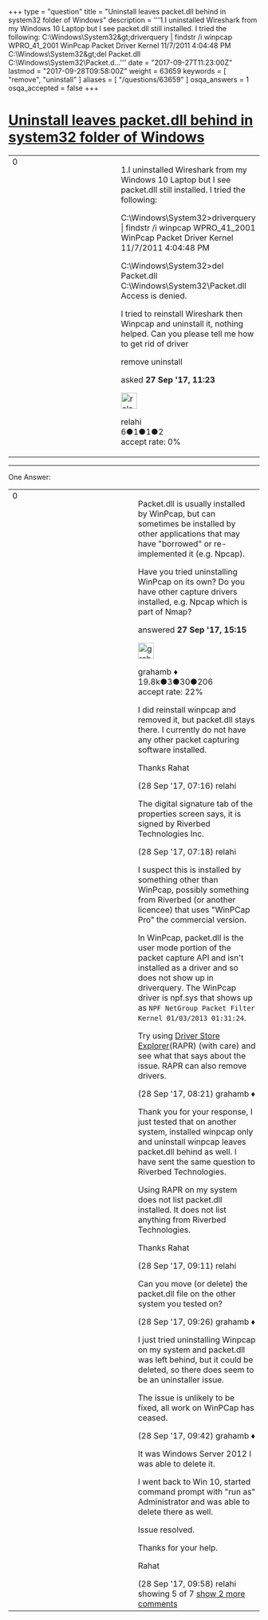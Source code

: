 +++
type = "question"
title = "Uninstall leaves packet.dll behind in system32 folder of Windows"
description = '''1.I uninstalled Wireshark from my Windows 10 Laptop but I see packet.dll still installed. I tried the following: C:&#92;Windows&#92;System32&amp;gt;driverquery | findstr /i winpcap  WPRO_41_2001 WinPcap Packet Driver Kernel 11/7/2011 4:04:48 PM C:&#92;Windows&#92;System32&amp;gt;del Packet.dll  C:&#92;Windows&#92;System32&#92;Packet.d...'''
date = "2017-09-27T11:23:00Z"
lastmod = "2017-09-28T09:58:00Z"
weight = 63659
keywords = [ "remove", "uninstall" ]
aliases = [ "/questions/63659" ]
osqa_answers = 1
osqa_accepted = false
+++

<div class="headNormal">

# [Uninstall leaves packet.dll behind in system32 folder of Windows](/questions/63659/uninstall-leaves-packetdll-behind-in-system32-folder-of-windows)

</div>

<div id="main-body">

<div id="askform">

<table id="question-table" style="width:100%;"><colgroup><col style="width: 50%" /><col style="width: 50%" /></colgroup><tbody><tr class="odd"><td style="width: 30px; vertical-align: top"><div class="vote-buttons"><span id="post-63659-upvote" class="ajax-command post-vote up" rel="nofollow" title="I like this post (click again to cancel)"> </span><div id="post-63659-score" class="post-score" title="current number of votes">0</div><span id="post-63659-downvote" class="ajax-command post-vote down" rel="nofollow" title="I dont like this post (click again to cancel)"> </span> <span id="favorite-mark" class="ajax-command favorite-mark" rel="nofollow" title="mark/unmark this question as favorite (click again to cancel)"> </span><div id="favorite-count" class="favorite-count"></div></div></td><td><div id="item-right"><div class="question-body"><p>1.I uninstalled Wireshark from my Windows 10 Laptop but I see packet.dll still installed. I tried the following:</p><p>C:\Windows\System32&gt;driverquery | findstr /i winpcap WPRO_41_2001 WinPcap Packet Driver Kernel 11/7/2011 4:04:48 PM</p><p>C:\Windows\System32&gt;del Packet.dll C:\Windows\System32\Packet.dll Access is denied.</p><p>I tried to reinstall Wireshark then Winpcap and uninstall it, nothing helped. Can you please tell me how to get rid of driver</p></div><div id="question-tags" class="tags-container tags"><span class="post-tag tag-link-remove" rel="tag" title="see questions tagged &#39;remove&#39;">remove</span> <span class="post-tag tag-link-uninstall" rel="tag" title="see questions tagged &#39;uninstall&#39;">uninstall</span></div><div id="question-controls" class="post-controls"></div><div class="post-update-info-container"><div class="post-update-info post-update-info-user"><p>asked <strong>27 Sep '17, 11:23</strong></p><img src="https://secure.gravatar.com/avatar/ecf27b798470bd00b0a540aec9f080c6?s=32&amp;d=identicon&amp;r=g" class="gravatar" width="32" height="32" alt="relahi&#39;s gravatar image" /><p><span>relahi</span><br />
<span class="score" title="6 reputation points">6</span><span title="1 badges"><span class="badge1">●</span><span class="badgecount">1</span></span><span title="1 badges"><span class="silver">●</span><span class="badgecount">1</span></span><span title="2 badges"><span class="bronze">●</span><span class="badgecount">2</span></span><br />
<span class="accept_rate" title="Rate of the user&#39;s accepted answers">accept rate:</span> <span title="relahi has no accepted answers">0%</span></p></div></div><div id="comments-container-63659" class="comments-container"></div><div id="comment-tools-63659" class="comment-tools"></div><div class="clear"></div><div id="comment-63659-form-container" class="comment-form-container"></div><div class="clear"></div></div></td></tr></tbody></table>

------------------------------------------------------------------------

<div class="tabBar">

<span id="sort-top"></span>

<div class="headQuestions">

One Answer:

</div>

</div>

<span id="63660"></span>

<div id="answer-container-63660" class="answer">

<table style="width:100%;"><colgroup><col style="width: 50%" /><col style="width: 50%" /></colgroup><tbody><tr class="odd"><td style="width: 30px; vertical-align: top"><div class="vote-buttons"><span id="post-63660-upvote" class="ajax-command post-vote up" rel="nofollow" title="I like this post (click again to cancel)"> </span><div id="post-63660-score" class="post-score" title="current number of votes">0</div><span id="post-63660-downvote" class="ajax-command post-vote down" rel="nofollow" title="I dont like this post (click again to cancel)"> </span></div></td><td><div class="item-right"><div class="answer-body"><p>Packet.dll is usually installed by WinPcap, but can sometimes be installed by other applications that may have "borrowed" or re-implemented it (e.g. Npcap).</p><p>Have you tried uninstalling WinPcap on its own? Do you have other capture drivers installed, e.g. Npcap which is part of Nmap?</p></div><div class="answer-controls post-controls"></div><div class="post-update-info-container"><div class="post-update-info post-update-info-user"><p>answered <strong>27 Sep '17, 15:15</strong></p><img src="https://secure.gravatar.com/avatar/d2a7e24ca66604c749c7c88c1da8ff78?s=32&amp;d=identicon&amp;r=g" class="gravatar" width="32" height="32" alt="grahamb&#39;s gravatar image" /><p><span>grahamb ♦</span><br />
<span class="score" title="19834 reputation points"><span>19.8k</span></span><span title="3 badges"><span class="badge1">●</span><span class="badgecount">3</span></span><span title="30 badges"><span class="silver">●</span><span class="badgecount">30</span></span><span title="206 badges"><span class="bronze">●</span><span class="badgecount">206</span></span><br />
<span class="accept_rate" title="Rate of the user&#39;s accepted answers">accept rate:</span> <span title="grahamb has 274 accepted answers">22%</span></p></div></div><div id="comments-container-63660" class="comments-container"><span id="63661"></span><div id="comment-63661" class="comment"><div id="post-63661-score" class="comment-score"></div><div class="comment-text"><p>I did reinstall winpcap and removed it, but packet.dll stays there. I currently do not have any other packet capturing software installed.</p><p>Thanks Rahat</p></div><div id="comment-63661-info" class="comment-info"><span class="comment-age">(28 Sep '17, 07:16)</span> <span class="comment-user userinfo">relahi</span></div></div><span id="63662"></span><div id="comment-63662" class="comment"><div id="post-63662-score" class="comment-score"></div><div class="comment-text"><p>The digital signature tab of the properties screen says, it is signed by Riverbed Technologies Inc.</p></div><div id="comment-63662-info" class="comment-info"><span class="comment-age">(28 Sep '17, 07:18)</span> <span class="comment-user userinfo">relahi</span></div></div><span id="63663"></span><div id="comment-63663" class="comment"><div id="post-63663-score" class="comment-score"></div><div class="comment-text"><p>I suspect this is installed by something other than WinPcap, possibly something from Riverbed (or another licencee) that uses "WinPCap Pro" the commercial version.</p><p>In WinPcap, packet.dll is the user mode portion of the packet capture API and isn't installed as a driver and so does not show up in driverquery. The WinPcap driver is npf.sys that shows up as <code>NPF NetGroup Packet Filter Kernel 01/03/2013 01:31:24</code>.</p><p>Try using <a href="https://github.com/lostindark/DriverStoreExplorer">Driver Store Explorer</a>(RAPR) (with care) and see what that says about the issue. RAPR can also remove drivers.</p></div><div id="comment-63663-info" class="comment-info"><span class="comment-age">(28 Sep '17, 08:21)</span> <span class="comment-user userinfo">grahamb ♦</span></div></div><span id="63664"></span><div id="comment-63664" class="comment"><div id="post-63664-score" class="comment-score"></div><div class="comment-text"><p>Thank you for your response, I just tested that on another system, installed winpcap only and uninstall winpcap leaves packet.dll behind as well. I have sent the same question to Riverbed Technologies.</p><p>Using RAPR on my system does not list packet.dll installed. It does not list anything from Riverbed Technologies.</p><p>Thanks Rahat</p></div><div id="comment-63664-info" class="comment-info"><span class="comment-age">(28 Sep '17, 09:11)</span> <span class="comment-user userinfo">relahi</span></div></div><span id="63665"></span><div id="comment-63665" class="comment"><div id="post-63665-score" class="comment-score"></div><div class="comment-text"><p>Can you move (or delete) the packet.dll file on the other system you tested on?</p></div><div id="comment-63665-info" class="comment-info"><span class="comment-age">(28 Sep '17, 09:26)</span> <span class="comment-user userinfo">grahamb ♦</span></div></div><span id="63666"></span><div id="comment-63666" class="comment not_top_scorer"><div id="post-63666-score" class="comment-score"></div><div class="comment-text"><p>I just tried uninstalling Winpcap on my system and packet.dll was left behind, but it could be deleted, so there does seem to be an uninstaller issue.</p><p>The issue is unlikely to be fixed, all work on WinPCap has ceased.</p></div><div id="comment-63666-info" class="comment-info"><span class="comment-age">(28 Sep '17, 09:42)</span> <span class="comment-user userinfo">grahamb ♦</span></div></div><span id="63667"></span><div id="comment-63667" class="comment not_top_scorer"><div id="post-63667-score" class="comment-score"></div><div class="comment-text"><p>It was Windows Server 2012 I was able to delete it.</p><p>I went back to Win 10, started command prompt with "run as" Administrator and was able to delete there as well.</p><p>Issue resolved.</p><p>Thanks for your help.</p><p>Rahat</p></div><div id="comment-63667-info" class="comment-info"><span class="comment-age">(28 Sep '17, 09:58)</span> <span class="comment-user userinfo">relahi</span></div></div></div><div id="comment-tools-63660" class="comment-tools"><span class="comments-showing"> showing 5 of 7 </span> <a href="#" class="show-all-comments-link">show 2 more comments</a></div><div class="clear"></div><div id="comment-63660-form-container" class="comment-form-container"></div><div class="clear"></div></div></td></tr></tbody></table>

</div>

<div class="paginator-container-left">

</div>

</div>

</div>

